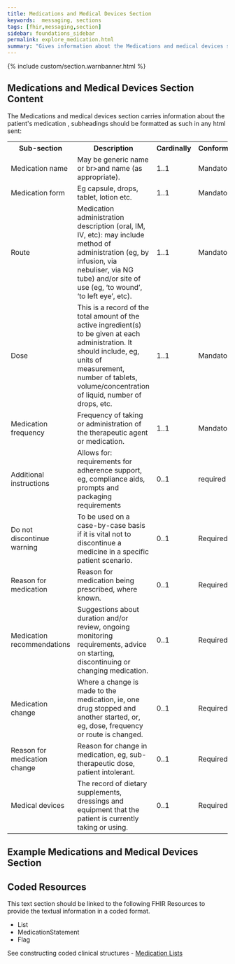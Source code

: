 ```yaml
---
title: Medications and Medical Devices Section
keywords:  messaging, sections
tags: [fhir,messaging,section]
sidebar: foundations_sidebar
permalink: explore_medication.html
summary: "Gives information about the Medications and medical devices section"
---
```


{% include custom/section.warnbanner.html %}

## Medications and Medical Devices Section Content ##
The Medications and medical devices section carries information about the patient's medication , subheadings should be formatted as such in any html sent:

<table width="100%">
<tr>
<th width="25%">Sub-section</th>
<th width="45%">Description</th>
<th width="15%">Cardinally</th>
<th width="15%">Conformance</th>
</tr>

<tr>
<td>Medication name</td>
<td>May be generic name or br>and name (as appropriate).</td>
<td>1..1</td>
<td>Mandatory</td>
</tr>

<tr>
<td>Medication form</td>
<td>Eg capsule, drops, tablet, lotion etc.</td>
<td>1..1</td>
<td>Mandatory</td>
</tr>

<tr>
<td>Route</td>
<td>Medication administration description (oral, IM, IV, etc): may include method of administration (eg, by infusion, via nebuliser, via NG tube) and/or site of use (eg, ‘to wound’, ‘to left eye’, etc).</td>
<td>1..1</td>
<td>Mandatory</td>
</tr>

<tr>
<td>Dose</td>
<td>This is a record of the total amount of the active ingredient(s) to be given at each administration. It should include, eg, units of measurement, number of tablets, volume/concentration of liquid, number of drops, etc.</td>
<td>1..1</td>
<td>Mandatory</td>
</tr>

<tr>
<td>Medication frequency</td>
<td>Frequency of taking or administration of the therapeutic agent or medication.</td>
<td>1..1</td>
<td>Mandatory</td>
</tr>

<tr>
<td>Additional instructions</td>
<td>Allows for: requirements for adherence support, eg, compliance aids, prompts and packaging requirements</td>
<td>0..1</td>
<td>required</td>
</tr>

<tr>
<td>Do not discontinue warning</td>
<td>To be used on a case-by-case basis if it is vital not to discontinue a medicine in a specific patient scenario.</td>
<td>0..1</td>
<td>Required</td>
</tr>

<tr>
<td>Reason for medication</td>
<td>Reason for medication being prescribed, where known.</td>
<td>0..1</td>
<td>Required</td>
</tr>

<tr>
<td>Medication recommendations</td>
<td>Suggestions about duration and/or review, ongoing monitoring requirements, advice on starting, discontinuing or changing medication.</td>
<td>0..1</td>
<td>Required</td>
</tr>

<tr>
<td>Medication change</td>
<td>Where a change is made to the medication, ie, one drug stopped and another started, or, eg, dose, frequency or route is changed.</td>
<td>0..1</td>
<td>Required</td>
</tr>

<tr>
<td>Reason for medication change</td>
<td>Reason for change in medication, eg, sub-therapeutic dose, patient intolerant.</td>
<td>0..1</td>
<td>Required</td>
</tr>

<tr>
<td>Medical devices</td>
<td>The record of dietary supplements, dressings and equipment that the patient is currently taking or using.</td>
<td>0..1</td>
<td>Required</td>
</tr>

</table>


## Example Medications and Medical Devices Section ##

<script src="https://gist.github.com/IOPS-DEV/0a5596bdf4ab2c880eacb409e44c09df.js"></script>

## Coded Resources ##

This text section should be linked to the following FHIR Resources to provide the textual information in a coded format.

- List
- MedicationStatement
- Flag
 
See constructing coded clinical structures - [Medication Lists](build_medication_lists.html)











